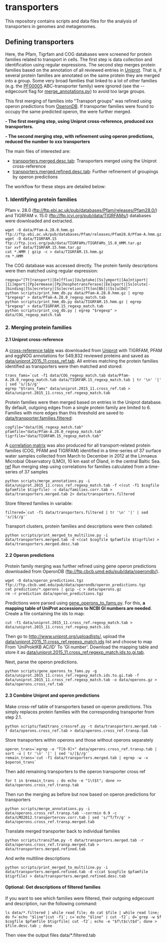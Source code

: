 # transporters
This repository contains scripts and data files for the analysis of transporters in genomes and metagenomes.

## Defining transporters
Here, the Pfam, Tigrfam and COG databases were screened for protein families related to transport in cells. 
The first step is data collection and identification using regular expressions. The second step merges protein families based on the annotation of
all reviewed entries in [Uniprot](http://www.uniprot.org). That is, if several protein families are annotated on the same protein they are merged into a group.
Some very broad families that linked to a lot of other families (e.g. the [PF00005](http://pfam.xfam.org/family/PF00005) ABC-transporter family) 
were ignored (see the --edgecount flag for [merge_annotations.py](scripts/merge_annotations.py)) to avoid too large groups.

This first merging of families into "Transport groups" was refined using operon predictions from [OperonDB](http://operondb.cbcb.umd.edu/cgi-bin/operondb/operons.cgi).
If transporter families were found to occupy the same predicted operon, the were further merged.

**- The first merging step, using Uniprot cross-reference, produced xxx transporters.**

**- The second merging step, with refinement using operon predictions, reduced the number to xxx transporters**

The main files of interested are:
* [transporters.merged.desc.tab](data/transporters.merged.desc.tab): Transporters merged using the Uniprot cross-reference
* [transporters.merged.refined.desc.tab](data/transporters.merged.refined.desc.tab): Further refinement of groupings by operon predictions

The workflow for these steps are detailed below:

### 1. Identifying protein families
Pfam v. 28.0 (ftp://ftp.ebi.ac.uk/pub/databases/Pfam/releases/Pfam28.0/) and TIGRFAM v. 15.0 (ftp://ftp.jcvi.org/pub/data/TIGRFAMs/)
databases were downloaded and extracted. 

    wget -O data/Pfam-A.28.0.hmm.gz ftp://ftp.ebi.ac.uk/pub/databases/Pfam/releases/Pfam28.0/Pfam-A.hmm.gz
    wget -O data/TIGRFAM.15 ftp://ftp.jcvi.org/pub/data/TIGRFAMs/TIGRFAMs_15.0_HMM.tar.gz
    tar xvf data/TIGRFAM.15.hmm.tar.gz
    cat *.HMM | gzip -c > data/TIGRFAM.15.hmm.gz
    rm *.HMM

The COG database was accessed directly. The protein family descriptions were then matched using regular expression:

    regexp="[Tt]ransport|[Ee]fflux|[Uu]ptake|[Ss]ymport|[Aa]ntiport|[Ii]mport|[Pp]ermease|[Pp]hosphotransferase|[Ee]xport|[Ss]olute[- ]binding|[Ss]ecretory|[Ss]ecretion|[Tt]on[Bb]|[Ss]u[Dd]"
    python scripts/print_hmm_db.py data/Pfam-A.28.0.hmm.gz | egrep "$regexp" > data/Pfam-A.28.0_regexp_match.tab
    python scripts/print_hmm_db.py data/TIGRFAM.15.hmm.gz | egrep "$regexp" > data/TIGRFAM.15_regexp_match.tab
    python scripts/print_cog_db.py | egrep "$regexp" > data/COG_regexp_match.tab


### 2. Merging protein families
#### 2.1 Uniprot cross-reference
A [cross-reference table](http://www.uniprot.org/uniprot/?query=*&fil=reviewed%3Ayes) was downloaded from [Uniprot](http://www.uniprot.org/uniprot/?query=*&fil=reviewed%3Ayes) with TIGRFAM, PFAM and eggNOG annotations 
for 549,832 reviewed proteins and saved as [data/uniprot.2015_11.cross_ref.tab](data/uniprot.2015_11.cross_ref.tab). All entries matching the protein families
identified as transporters were then matched and stored:

    trans_fams=`cut -f1 data/COG_regexp_match.tab data/Pfam-A.28.0_regexp_match.tab data/TIGRFAM.15_regexp_match.tab | tr '\n' '|' | sed 's/|$//g'`
    egrep "$trans_fams" data/uniprot.2015_11.cross_ref.tab > data/uniprot.2015_11.cross_ref.regexp_match.tab

Protein families were then merged based on entries in the Uniprot database. By default, outgoing edges from a single protein family are limited to 6.
Families with more edges than this threshold are saved to [data/transporter.families.filtered](data/transporter.families.filtered):
    
    cogfile="data/COG_regexp_match.tab"
    pfamfile="data/Pfam-A.28.0_regexp_match.tab"
    tigrfile="data/TIGRFAM.15_regexp_match.tab"

A [correlation matrix](data/families.corr.tab) was also produced for all transport-related protein families (COG, PFAM and TIGRFAM) identified in a time-series of 
37 surface water samples collected from March to December in 2012 at the Linnaeus Microbial Observatory (LMO), 
10 km east of Öland, in the central Baltic Sea. [ref](http://genomebiology.biomedcentral.com/articles/10.1186/s13059-015-0834-7)
Run merging step using correlations for families calculated from a time-series of 37 samples

    python scripts/merge_annotations.py -i data/uniprot.2015_11.cross_ref.regexp_match.tab -f <(cut -f1 $cogfile $pfamfile $tigrfile) -c data/families.corr.tab > data/transporters.merged.tab 2> data/transporters.filtered

Store filtered families in variable:

    filtered=`cut -f1 data/transporters.filtered | tr '\n' '|' | sed 's/|$//g'`

Transport clusters, protein families and descriptions were then collated:

    python scripts/print_merged_to_multiline.py -i data/transporters.merged.tab -d <(cat $cogfile $pfamfile $tigrfile) > data/transporters.merged.desc.tab

#### 2.2 Operon predictions
Protein family merging was further refined using gene operon predictions downloaded from OperonDB (ftp://ftp.cbcb.umd.edu/pub/data/operondb/).

    wget -O data/operon_predictions.tgz ftp://ftp.cbcb.umd.edu/pub/data/operondb/operon_predictions.tgz
    cat prediction/*.operons | gzip -c > data/operons.gz
    rm -r prediction data/operon_predictions.tgz

Predictions were parsed using [gene_operons_to_fams.py](scripts/gene_operons_to_fams.py). 
For this, **a mapping table of UniProt accessions to NCBI GI numbers are needed**. Create a file containing the ids to map:

    cut -f1 data/uniprot.2015_11.cross_ref.regexp_match.tab > data/uniprot.2015_11.cross_ref.regexp_match.ids

Then go to http://www.uniprot.org/uploadlists/, upload the [data/uniprot.2015_11.cross_ref.regexp_match.ids](data/uniprot.2015_11.cross_ref.regexp_match.ids) list and choose to map From 'UniProktKB AC/ID' To 'GI number'. Download the mapping table and store
it as [data/uniprot.2015_11.cross_ref.regexp_match.ids.to.gi.tab](data/uniprot.2015_11.cross_ref.regexp_match.ids.to.gi.tab).

Next, parse the operon predictions.

    python scripts/gene_operons_to_fams.py -g data/uniprot.2015_11.cross_ref.regexp_match.ids.to.gi.tab -f data/uniprot.2015_11.cross_ref.regexp_match.tab -o data/operons.gz > data/operons.cross_ref.tab

#### 2.3 Combine Uniprot and operon predictions
Make cross-ref table of transporters based on operon predictions. This simply replaces protein families with the corresponding transporter from step 2.1.

    python scripts/fam2trans_crossref.py -t data/transporters.merged.tab -f data/operons.cross_ref.tab > data/operons.cross_ref.transp.tab

Store transporters within operons and those without operons separately

    operon_trans=`egrep -o "T[0-9]+" data/operons.cross_ref.transp.tab | sort -u | tr '\n' '|' | sed 's/|$//g'`
    remain_trans=`cut -f1 data/transporters.merged.tab | egrep -w -v $operon_trans`

Then add remaining transporters to the operon transporter cross ref

    for t in $remain_trans ; do echo -e "1\t$t"; done >> data/operons.cross_ref.transp.tab

Then run the merging as before but now based on operon predictions for transporters

    python scripts/merge_annotations.py -i data/operons.cross_ref.transp.tab --corrmin 0.9 -c data/LMO2012.transportercov.corr.tab | sed 's/^T/Tr/g' > data/operons.cross_ref.transp.merged.tab

Translate merged transporter back to individual families
    
    python scripts/trans2fam.py -t data/transporters.merged.tab -r data/operons.cross_ref.transp.merged.tab > data/transporters.merged.refined.tab

And write multiline descriptions

    python scripts/print_merged_to_multiline.py -i data/transporters.merged.refined.tab -d <(cat $cogfile $pfamfile $tigrfile) > data/transporters.merged.refined.desc.tab
    
#### Optional: Get descriptions of filtered families
If you want to see which families were filtered, their outgoing edgecount and description, run the following command:

    ls data/*.filtered | while read file; do cat $file | while read line; do f=`echo "$line"|cut -f1`; c=`echo "$line" | cut -f2`; d=`grep -w $f $cogfile $pfamfile $tigrfile| cut -f2`; echo -e "$f\t$c\t$d"; done > $file.desc.tab ; done

Then view the output files data/\*.filtered.tab
